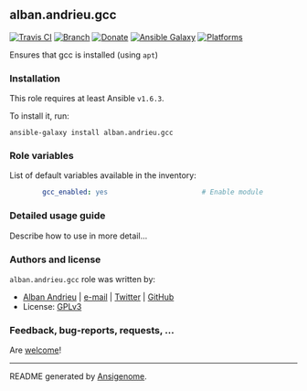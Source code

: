 ## alban.andrieu.gcc

[![Travis CI](http://img.shields.io/travis/AlbanAndrieu/ansible-gcc.svg?style=flat)](http://travis-ci.org/AlbanAndrieu/ansible-gcc) [![Branch](http://img.shields.io/github/tag/AlbanAndrieu/ansible-gcc.svg?style=flat-square)](https://github.com/AlbanAndrieu/ansible-gcc/tree/master) [![Donate](https://img.shields.io/gratipay/AlbanAndrieu.svg?style=flat)](https://www.gratipay.com/AlbanAndrieu)  [![Ansible Galaxy](http://img.shields.io/badge/galaxy-alban.andrieu.gcc-blue.svg?style=flat)](https://galaxy.ansible.com/list#/roles/1628) [![Platforms](http://img.shields.io/badge/platforms-ubuntu-lightgrey.svg?style=flat)](#)

Ensures that gcc is installed (using `apt`)

### Installation

This role requires at least Ansible `v1.6.3`.

To install it, run:

    ansible-galaxy install alban.andrieu.gcc



### Role variables

List of default variables available in the inventory:

```yaml
        gcc_enabled: yes                       # Enable module
```


### Detailed usage guide

Describe how to use in more detail...


### Authors and license

`alban.andrieu.gcc` role was written by:
- [Alban Andrieu](fr.linkedin.com/in/nabla/) | [e-mail](mailto:alban.andrieu@free.fr) | [Twitter](https://twitter.com/AlbanAndrieu) | [GitHub](https://github.com/AlbanAndrieu)
- License: [GPLv3](https://tldrlegal.com/license/gnu-general-public-license-v3-%28gpl-3%29)

### Feedback, bug-reports, requests, ...

Are [welcome](https://github.com/AlbanAndrieu/ansible-gcc/issues)!

***

README generated by [Ansigenome](https://github.com/nickjj/ansigenome/).
